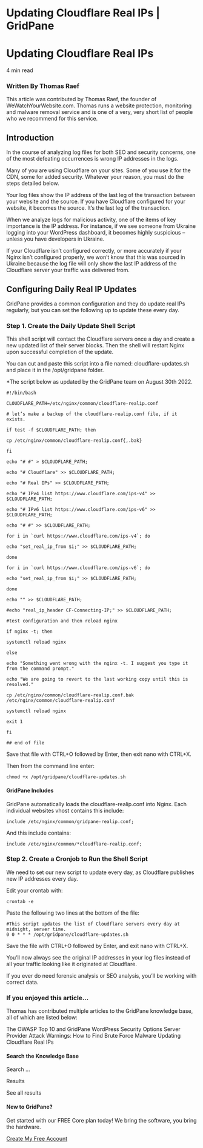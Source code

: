 # Updating Cloudflare Real IPs | GridPane

# Updating Cloudflare Real IPs

 

4 min read 

 

### Written By Thomas Raef

This article was contributed by Thomas Raef, the founder of  WeWatchYourWebsite.com. Thomas runs a website protection, monitoring and malware removal service and is one of a very, very short list of people who we recommend for this service.

## Introduction

In the course of analyzing log files for both SEO and security concerns, one of the most defeating occurrences is wrong IP addresses in the logs.

Many of you are using Cloudflare on your sites. Some of you use it for the CDN, some for added security. Whatever your reason, you must do the steps detailed below.

Your log files show the IP address of the last leg of the transaction between your website and the source. If you have Cloudflare configured for your website, it becomes the source. It’s the last leg of the transaction.

When we analyze logs for malicious activity, one of the items of key importance is the IP address. For instance, if we see someone from Ukraine logging into your WordPress dashboard, it becomes highly suspicious – unless you have developers in Ukraine.

If your Cloudflare isn’t configured correctly, or more accurately if your Nginx isn’t configured properly, we won’t know that this was sourced in Ukraine because the log file will only show the last IP address of the Cloudflare server your traffic was delivered from.

 

## Configuring Daily Real IP Updates

GridPane provides a common configuration and they do update real IPs regularly, but you can set the following up to update these every day.

### Step 1. Create the Daily Update Shell Script

This shell script will contact the Cloudflare servers once a day and create a new updated list of their server blocks. Then the shell will restart Nginx upon successful completion of the update.

You can cut and paste this script into a file named: cloudflare-updates.sh and place it in the /opt/gridpane folder.

*The script below as updated by the GridPane team on August 30th 2022.

 

```
#!/bin/bash

CLOUDFLARE_PATH=/etc/nginx/common/cloudflare-realip.conf

# let’s make a backup of the cloudflare-realip.conf file, if it exists.

if test -f $CLOUDFLARE_PATH; then

cp /etc/nginx/common/cloudflare-realip.conf{,.bak}

fi

echo "# #" > $CLOUDFLARE_PATH;

echo "# Cloudflare" >> $CLOUDFLARE_PATH;

echo "# Real IPs" >> $CLOUDFLARE_PATH;

echo "# IPv4 list https://www.cloudflare.com/ips-v4" >> $CLOUDFLARE_PATH;

echo "# IPv6 list https://www.cloudflare.com/ips-v6" >> $CLOUDFLARE_PATH;

echo "# #" >> $CLOUDFLARE_PATH;

for i in `curl https://www.cloudflare.com/ips-v4`; do

echo "set_real_ip_from $i;" >> $CLOUDFLARE_PATH;

done

for i in `curl https://www.cloudflare.com/ips-v6`; do

echo "set_real_ip_from $i;" >> $CLOUDFLARE_PATH;

done

echo "" >> $CLOUDFLARE_PATH;

#echo "real_ip_header CF-Connecting-IP;" >> $CLOUDFLARE_PATH;

#test configuration and then reload nginx

if nginx -t; then

systemctl reload nginx

else

echo "Something went wrong with the nginx -t. I suggest you type it from the command prompt."

echo "We are going to revert to the last working copy until this is resolved."

cp /etc/nginx/common/cloudflare-realip.conf.bak /etc/nginx/common/cloudflare-realip.conf

systemctl reload nginx

exit 1

fi

## end of file
```

Save that file with CTRL+O followed by Enter, then exit nano with CTRL+X.

Then from the command line enter:

```
chmod +x /opt/gridpane/cloudflare-updates.sh
```

#### GridPane Includes

GridPane automatically loads the cloudflare-realip.conf into Nginx. Each individual websites vhost contains this include:

```
include /etc/nginx/common/gridpane-realip.conf;
```

And this include contains:

```
include /etc/nginx/common/*cloudflare-realip.conf;
```

 

### Step 2. Create a Cronjob to Run the Shell Script

We need to set our new script to update every day, as Cloudflare publishes new IP addresses every day.

Edit your crontab with:

```
crontab -e
```

Paste the following two lines at the bottom of the file:

```
#This script updates the list of Cloudflare servers every day at midnight, server time.
0 0 * * * /opt/gridpane/cloudflare-updates.sh
```

Save the file with CTRL+O followed by Enter, and exit nano with CTRL+X.

You’ll now always see the original IP addresses in your log files instead of all your traffic looking like it originated at Cloudflare.

If you ever do need forensic analysis or SEO analysis, you’ll be working with correct data.

 

 

### If you enjoyed this article...

Thomas has contributed multiple articles to the GridPane knowledge base, all of which are listed below:

The OWASP Top 10 and GridPane WordPress Security Options
Server Provider Attack Warnings: How to Find Brute Force Malware
Updating Cloudflare Real IPs

 

#### Search the Knowledge Base

Search ...

 Results

See all results

#### New to GridPane?

Get started with our FREE Core plan today! We bring the software, you bring the hardware.

[Create My Free Account](https://gridpane.com/checkout/?plan=core)

